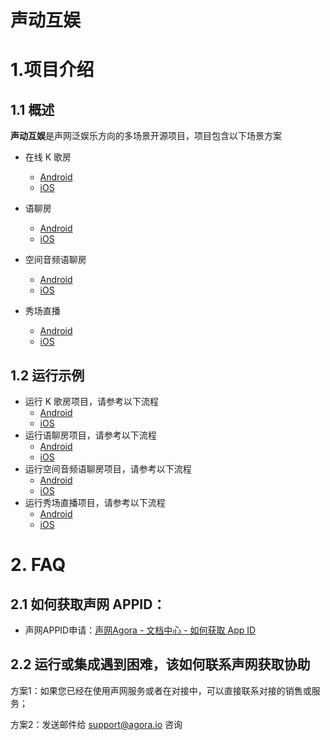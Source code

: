 # 声动互娱
# 1.项目介绍
## 1.1 概述
**声动互娱**是声网泛娱乐方向的多场景开源项目，项目包含以下场景方案

* 在线 K 歌房
    * [Android](Android/scenes/ktv)
    * [iOS](iOS/AgoraEntScenarios/Scenes/KTV)
* 语聊房
    * [Android](Android/scenes/voice)
    * [iOS](iOS/AgoraEntScenarios/Scenes/VoiceChatRoom)

* 空间音频语聊房
    * [Android](Android/scenes/voice_spatial)
    * [iOS](iOS/AgoraEntScenarios/Scenes/SpatialAudio)
* 秀场直播
    * [Android](Android/scenes/show)
    * [iOS](iOS/AgoraEntScenarios/Scenes/Show)

## 1.2 运行示例
* 运行 K 歌房项目，请参考以下流程
    * [Android](Android/scenes/ktv)
    * [iOS](iOS/AgoraEntScenarios/Scenes/KTV)
* 运行语聊房项目，请参考以下流程
    * [Android](Android/scenes/voice)
    * [iOS](iOS/AgoraEntScenarios/Scenes/VoiceChatRoom)
* 运行空间音频语聊房项目，请参考以下流程
    * [Android](Android/scenes/voice_spatial)
    * [iOS](iOS/AgoraEntScenarios/Scenes/SpatialAudio)
* 运行秀场直播项目，请参考以下流程
    * [Android](Android/scenes/show)
    * [iOS](iOS/AgoraEntScenarios/Scenes/Show)

# 2. FAQ

## 2.1 如何获取声网 APPID：
- 声网APPID申请：[声网Agora - 文档中心 - 如何获取 App ID](https://docs.agora.io/cn/Agora%20Platform/get_appid_token?platform=All%20Platforms#%E8%8E%B7%E5%8F%96-app-id)

## 2.2 运行或集成遇到困难，该如何联系声网获取协助
方案1：如果您已经在使用声网服务或者在对接中，可以直接联系对接的销售或服务；

方案2：发送邮件给 support@agora.io 咨询